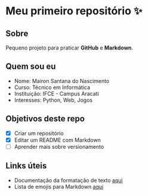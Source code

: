 # Meu primeiro repositório ✨

## Sobre
Pequeno projeto para praticar **GitHub** e **Markdown**.

## Quem sou eu
- Nome: Mairon Santana do Nascimento
- Curso: Técnico em Informática
- Instituição: IFCE - Campus Aracati
- Interesses: Python, Web, Jogos

## Objetivos deste repo
- [x] Criar um repositório
- [x] Editar um README com Markdown
- [ ] Aprender mais sobre versionamento

## Links úteis
- Documentação da formatação de texto [aqui](https://docs.github.com/pt/get-started/writing-on-github/getting-started-with-writing-and-formatting-on-github/basic-writing-and-formatting-syntax)
- Lista de emojis para Markdown [aqui](https://github.com/ikatyang/emoji-cheat-sheet/blob/github-actions-auto-update/README.md)
